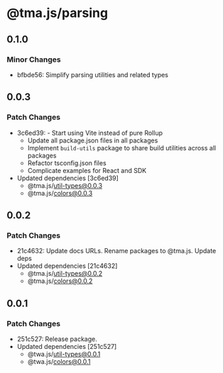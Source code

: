 # @tma.js/parsing

## 0.1.0

### Minor Changes

- bfbde56: Simplify parsing utilities and related types

## 0.0.3

### Patch Changes

- 3c6ed39: - Start using Vite instead of pure Rollup
  - Update all package.json files in all packages
  - Implement `build-utils` package to share build utilities across all packages
  - Refactor tsconfig.json files
  - Complicate examples for React and SDK
- Updated dependencies [3c6ed39]
  - @tma.js/util-types@0.0.3
  - @tma.js/colors@0.0.3

## 0.0.2

### Patch Changes

- 21c4632: Update docs URLs. Rename packages to @tma.js. Update deps
- Updated dependencies [21c4632]
  - @tma.js/util-types@0.0.2
  - @tma.js/colors@0.0.2

## 0.0.1

### Patch Changes

- 251c527: Release package.
- Updated dependencies [251c527]
  - @twa.js/util-types@0.0.1
  - @twa.js/colors@0.0.1
